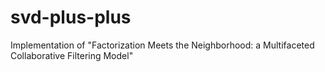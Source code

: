 # svd-plus-plus
Implementation of "Factorization Meets the Neighborhood: a Multifaceted Collaborative Filtering Model"
